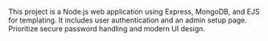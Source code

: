 <!-- Use this file to provide workspace-specific custom instructions to Copilot. For more details, visit https://code.visualstudio.com/docs/copilot/copilot-customization#_use-a-githubcopilotinstructionsmd-file -->

This project is a Node.js web application using Express, MongoDB, and EJS for templating. It includes user authentication and an admin setup page. Prioritize secure password handling and modern UI design.
